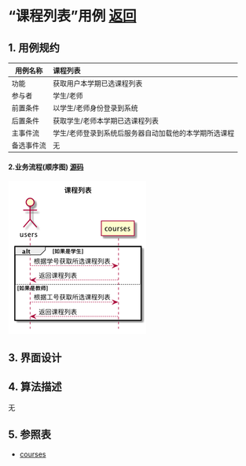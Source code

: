 # “课程列表”用例 [返回](../README.md)

## 1. 用例规约

|用例名称|课程列表|
|-------|:-------------|
|功能|获取用户本学期已选课程列表|
|参与者|学生/老师|
|前置条件|以学生/老师身份登录到系统|
|后置条件|获取学生/老师本学期已选课程列表|
|主事件流|学生/老师登录到系统后服务器自动加载他的本学期所选课程|
|备选事件流|无|

#### 2.业务流程(顺序图) [源码](../sequence/课程列表.md)
![查看实验任务](/out/test6/sequence/课程列表/课程列表.png)


## 3. 界面设计
    

## 4. 算法描述
无
    
## 5. 参照表
- [courses](../数据库设计.md/#courses)